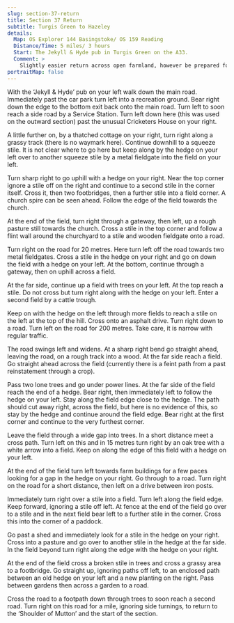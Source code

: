 ```yaml
---
slug: section-37-return
title: Section 37 Return
subtitle: Turgis Green to Hazeley
details:
  Map: OS Explorer 144 Basingstoke/ OS 159 Reading
  Distance/Time: 5 miles/ 3 hours
  Start: The Jekyll & Hyde pub in Turgis Green on the A33.
  Comment: >
    Slightly easier return across open farmland, however be prepared for paths not being reinstated across crops. A final stretch of roadwalking along country roads to return to Hazeley.
portraitMap: false
---
```

With the ‘Jekyll & Hyde’ pub on your left walk down the main road. Immediately past the car park turn left into a recreation ground. Bear right down the edge to the bottom exit back onto the main road. Turn left to soon reach a side road by a Service Station. Turn left down here (this was used on the outward section) past the unusual Cricketers House on your right.

A little further on, by a thatched cottage on your right, turn right along a grassy track (there is no waymark here). Continue downhill to a squeeze stile. It is not clear where to go here but keep along by the hedge on your left over to another squeeze stile by a metal fieldgate into the field on your left.

Turn sharp right to go uphill with a hedge on your right. Near the top corner ignore a stile off on the right and continue to a second stile in the corner itself. Cross it, then two footbridges, then a further stile into a field corner. A church spire can be seen ahead. Follow the edge of the field towards the church.

At the end of the field, turn right through a gateway, then left, up a rough pasture still towards the church. Cross a stile in the top corner and follow a flint wall around the churchyard to a stile and wooden fieldgate onto a road.

Turn right on the road for 20 metres. Here turn left off the road towards two metal fieldgates. Cross a stile in the hedge on your right and go on down the field with a hedge on your left. At the bottom, continue through a gateway, then on uphill across a field.

At the far side, continue up a field with trees on your left. At the top reach a stile. Do not cross but turn right along with the hedge on your left. Enter a second field by a cattle trough.

Keep on with the hedge on the left through more fields to reach a stile on the left at the top of the hill. Cross onto an asphalt drive. Turn right down to a road. Turn left on the road for 200 metres. Take care, it is narrow with regular traffic.

The road swings left and widens. At a sharp right bend go straight ahead, leaving the road, on a rough track into a wood. At the far side reach a field. Go straight ahead across the field (currently there is a feint path from a past reinstatement through a crop).

Pass two lone trees and go under power lines. At the far side of the field reach the end of a hedge. Bear right, then immediately left to follow the hedge on your left. Stay along the field edge close to the hedge. The path should cut away right, across the field, but here is no evidence of this, so stay by the hedge and continue around the field edge. Bear right at the first corner and continue to the very furthest corner.

Leave the field through a wide gap into trees. In a short distance meet a cross path. Turn left on this and in 15 metres turn right by an oak tree with a white arrow into a field. Keep on along the edge of this field with a hedge on your left.

At the end of the field turn left towards farm buildings for a few paces looking for a gap in the hedge on your right. Go through to a road. Turn right on the road for a short distance, then left on a drive between iron posts.

Immediately turn right over a stile into a field. Turn left along the field edge. Keep forward, ignoring a stile off left. At fence at the end of the field go over to a stile and in the next field bear left to a further stile in the corner. Cross this into the corner of a paddock.

Go past a shed and immediately look for a stile in the hedge on your right. Cross into a pasture and go over to another stile in the hedge at the far side. In the field beyond turn right along the edge with the hedge on your right.

At the end of the field cross a broken stile in trees and cross a grassy area to a footbridge. Go straight up, ignoring paths off left, to an enclosed path between an old hedge on your left and a new planting on the right. Pass between gardens then across a garden to a road.

Cross the road to a footpath down through trees to soon reach a second road. Turn right on this road for a mile, ignoring side turnings, to return to the ‘Shoulder of Mutton’ and the start of the section.

